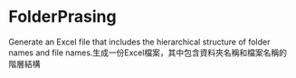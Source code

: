 # FolderPrasing
Generate an Excel file that includes the hierarchical structure of folder names and file names.生成一份Excel檔案，其中包含資料夾名稱和檔案名稱的階層結構
